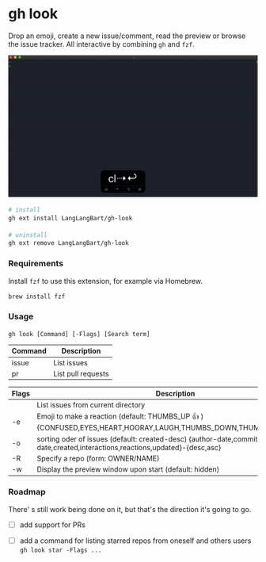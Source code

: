 # gh look
Drop an emoji, create a new issue/comment, read the preview or browse the issue tracker. All interactive by combining `gh` and `fzf`.

![](https://raw.githubusercontent.com/LangLangBart/ImagePool/eff1b17b31ce05c60023bcbb59b61d1727eee7b8/storage/18_Sep_22_at_07_06_03_emoji.gif)

```zsh
# install
gh ext install LangLangBart/gh-look

# uninstall
gh ext remove LangLangBart/gh-look
```

### Requirements
Install `fzf` to use this extension, for example via Homebrew.

```zsh
brew install fzf
```

### Usage

```
gh look [Command] [-Flags] [Search term]
```

| Command | Description        |
| ------- | ------------------ |
| issue   | List issues        |
| pr      | List pull requests |

| Flags  | Description                                                                                                                   |
| ------ | ----------------------------------------------------------------------------------------------------------------------------- |
| <none> | List issues from current directory                                                                                            |
| -e     | Emoji to make a reaction (default: THUMBS_UP 👍 ) {CONFUSED,EYES,HEART,HOORAY,LAUGH,THUMBS_DOWN,THUMBS_UP,ROCKET}              |
| -o     | sorting oder of issues (default: created-desc) {author-date,committer-date,created,interactions,reactions,updated}-{desc,asc} |
| -R     | Specify a repo (form: OWNER/NAME)                                                                                             |
| -w     | Display the preview window upon start (default: hidden)                                                                       |

### Roadmap
There' s still work being done on it, but that's the direction it's going to go.
- [ ] add support for PRs
- [ ] add a command for listing starred repos from oneself and others users  `gh look star -Flags ...`

